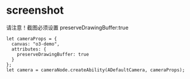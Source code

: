 # screenshot
请注意！截图必须设置 preserveDrawingBuffer:true
```
let cameraProps = {
  canvas: "o3-demo",
  attributes: {
    preserveDrawingBuffer: true
  }
};
let camera = cameraNode.createAbility(ADefaultCamera, cameraProps);
```
